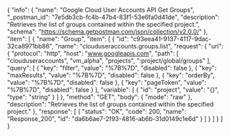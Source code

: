 {
  "info": {
    "name": "Google Cloud User Accounts API Get Groups",
    "_postman_id": "7e5db3cb-fc4b-47b4-83f1-53e6fa0d41de",
    "description": "Retrieves the list of groups contained within the specified project.",
    "schema": "https://schema.getpostman.com/json/collection/v2.0.0/"
  },
  "item": [
    {
      "name": "Group",
      "item": [
        {
          "id": "c93eea41-9137-4117-9dac-32ca8971bb86",
          "name": "clouduseraccounts.groups.list",
          "request": {
            "url": {
              "protocol": "http",
              "host": "www.googleapis.com",
              "path": [
                "clouduseraccounts",
                "vm_alpha",
                "projects",
                ":project/global/groups"
              ],
              "query": [
                {
                  "key": "filter",
                  "value": "%7B%7D",
                  "disabled": false
                },
                {
                  "key": "maxResults",
                  "value": "%7B%7D",
                  "disabled": false
                },
                {
                  "key": "orderBy",
                  "value": "%7B%7D",
                  "disabled": false
                },
                {
                  "key": "pageToken",
                  "value": "%7B%7D",
                  "disabled": false
                }
              ],
              "variable": [
                {
                  "id": "project",
                  "value": "{}",
                  "type": "string"
                }
              ]
            },
            "method": "GET",
            "body": {
              "mode": "raw"
            },
            "description": "Retrieves the list of groups contained within the specified project."
          },
          "response": [
            {
              "status": "OK",
              "code": 200,
              "name": "Response_200",
              "id": "da6b6ae7-2f93-4816-ab6b-31d0149c1e6d"
            }
          ]
        }
      ]
    }
  ]
}